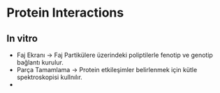 # Protein Interactions

## In vitro

* Faj Ekranı -> Faj Partikülere üzerindeki poliptilerle fenotip ve genotip bağlantı kurulur.
* Parça Tamamlama -> Protein etkileşimler belirlenmek için kütle spektroskopisi kullnılır.
* 

